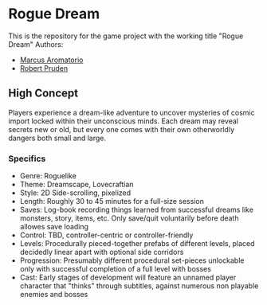 # Rogue Dream
This is the repository for the game project with the working title "Rogue Dream"
Authors:
* [Marcus Aromatorio](https://github.com/MarcusAromatorio?tab=overview&from=2016-08-01&to=2016-08-31&utf8=%E2%9C%93)
* [Robert Pruden](https://github.com/rdp1070?tab=overview&from=2016-08-01&to=2016-08-31&utf8=%E2%9C%93)

## High Concept
Players experience a dream-like adventure to uncover mysteries of cosmic import locked within their unconscious minds.
Each dream may reveal secrets new or old, but every one comes with their own otherworldly dangers both small and large.

### Specifics
* Genre: Roguelike
* Theme: Dreamscape, Lovecraftian
* Style: 2D Side-scrolling, pixelized
* Length: Roughly 30 to 45 minutes for a full-size session
* Saves: Log-book recording things learned from successful dreams like monsters, story, items, etc. Only save/quit voluntarily before death allowes save loading
* Control: TBD, controller-centric or controller-friendly
* Levels: Procedurally pieced-together prefabs of different levels, placed decidedly linear apart with optional side corridors
* Progression: Presumably different procedural set-pieces unlockable only with successful completion of a full level with bosses
* Cast: Early stages of development will feature an unnamed player character that "thinks" through subtitles, against numerous non playable enemies and bosses